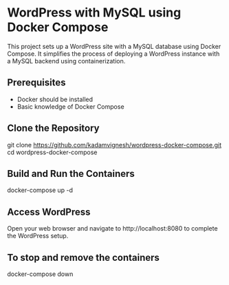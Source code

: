  # WordPress with MySQL using Docker Compose

This project sets up a WordPress site with a MySQL database using Docker Compose.
It simplifies the process of deploying a WordPress instance with a MySQL backend using containerization.

## Prerequisites

- Docker should be installed 
- Basic knowledge of Docker Compose

 ## Clone the Repository
 git clone https://github.com/kadamvignesh/wordpress-docker-compose.git
 cd wordpress-docker-compose

## Build and Run the Containers
docker-compose up -d

## Access WordPress
Open your web browser and navigate to http://localhost:8080 to complete the WordPress setup.

## To stop and remove the containers
docker-compose down
